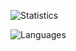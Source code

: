 ![Statistics](https://github-readme-stats.vercel.app/api?username=vlOd2&show_icons=true&bg_color=00000000)

![Languages](https://github-readme-stats.vercel.app/api/top-langs/?username=vlOd2&layout=donut&bg_color=00000000)

